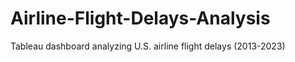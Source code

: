 # Airline-Flight-Delays-Analysis
Tableau dashboard analyzing U.S. airline flight delays (2013-2023)
